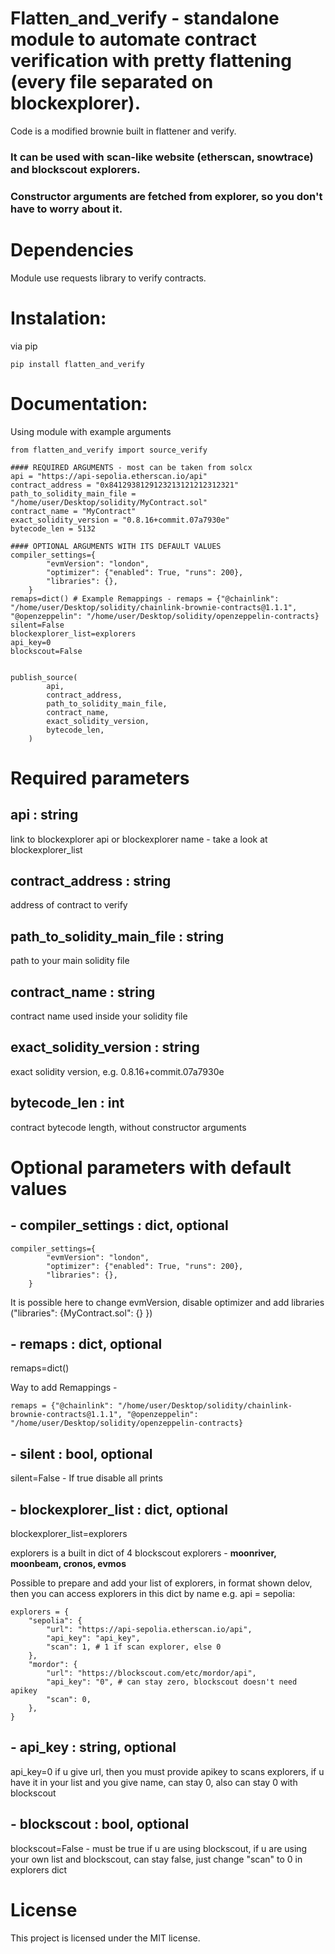 # Flatten_and_verify - standalone module to automate contract verification with pretty flattening (every file separated on blockexplorer).
 Code is a modified brownie built in flattener and verify.

### It can be used with scan-like website (etherscan, snowtrace) and blockscout explorers.
### Constructor arguments are fetched from explorer, so you don't have to worry about it.


# Dependencies

Module use requests library to verify contracts.


# Instalation:

via pip

```
pip install flatten_and_verify
```
# Documentation:

Using module with example arguments
```
from flatten_and_verify import source_verify

#### REQUIRED ARGUMENTS - most can be taken from solcx
api = "https://api-sepolia.etherscan.io/api"
contract_address = "0x8412938129123213121212312321"
path_to_solidity_main_file = "/home/user/Desktop/solidity/MyContract.sol"
contract_name = "MyContract"
exact_solidity_version = "0.8.16+commit.07a7930e"
bytecode_len = 5132

#### OPTIONAL ARGUMENTS WITH ITS DEFAULT VALUES
compiler_settings={
        "evmVersion": "london",
        "optimizer": {"enabled": True, "runs": 200},
        "libraries": {},
    }
remaps=dict() # Example Remappings - remaps = {"@chainlink": "/home/user/Desktop/solidity/chainlink-brownie-contracts@1.1.1", "@openzeppelin": "/home/user/Desktop/solidity/openzeppelin-contracts}
silent=False
blockexplorer_list=explorers
api_key=0
blockscout=False


publish_source(
        api,
        contract_address,
        path_to_solidity_main_file,
        contract_name,
        exact_solidity_version,
        bytecode_len,
    )
```

# Required parameters
## api : string
link to blockexplorer api or blockexplorer name - take a look at blockexplorer_list
## contract_address : string
address of contract to verify
## path_to_solidity_main_file : string
path to your main solidity file
## contract_name : string
contract name used inside your solidity file
## exact_solidity_version : string
exact solidity version, e.g. 0.8.16+commit.07a7930e
## bytecode_len : int
contract bytecode length, without constructor arguments

# Optional parameters with default values

## - compiler_settings : dict, optional
```
compiler_settings={
        "evmVersion": "london",
        "optimizer": {"enabled": True, "runs": 200},
        "libraries": {},
    }
```
It is possible here to change evmVersion, disable optimizer and add libraries ("libraries": {MyContract.sol": {} })

## - remaps : dict, optional
remaps=dict()

Way to add Remappings - 
```
remaps = {"@chainlink": "/home/user/Desktop/solidity/chainlink-brownie-contracts@1.1.1", "@openzeppelin": "/home/user/Desktop/solidity/openzeppelin-contracts}
```

## - silent : bool, optional
silent=False - If true disable all prints

## - blockexplorer_list : dict, optional
blockexplorer_list=explorers 

explorers is a built in dict of 4 blockscout explorers - **moonriver, moonbeam, cronos, evmos**

Possible to prepare and add your list of explorers, in format shown delov, then you can access explorers in this dict by name e.g. api = sepolia:
```
explorers = {
    "sepolia": {
        "url": "https://api-sepolia.etherscan.io/api",
        "api_key": "api_key",
        "scan": 1, # 1 if scan explorer, else 0
    },
    "mordor": {
        "url": "https://blockscout.com/etc/mordor/api",
        "api_key": "0", # can stay zero, blockscout doesn't need apikey
        "scan": 0,
    },
}
```
## - api_key : string, optional

api_key=0 if u give url, then you must provide apikey to scans explorers, if u have it in your list and you give name, can stay 0, also can stay 0 with blockscout
## - blockscout : bool, optional
blockscout=False - must be true if u are using blockscout,  if u are using your own list and blockscout, can stay false, just change "scan" to 0 in explorers dict


# License

This project is licensed under the MIT license.
